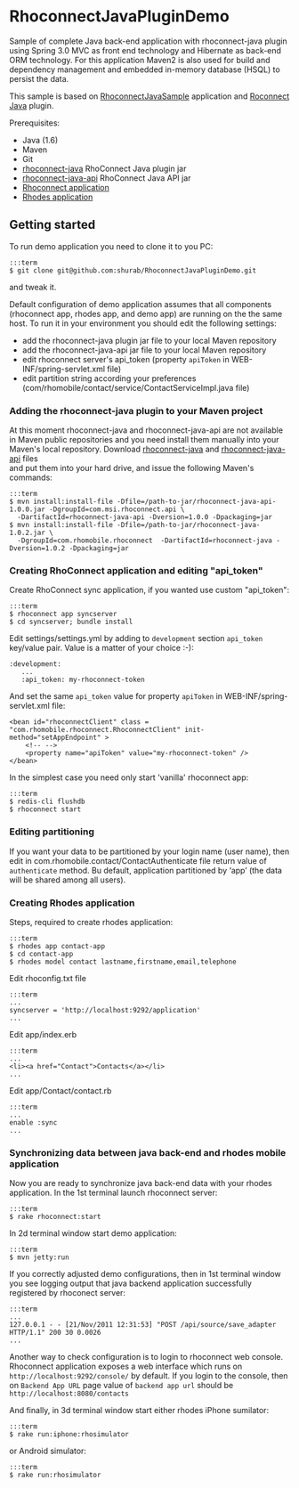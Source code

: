 RhoconnectJavaPluginDemo
===

Sample of complete Java back-end application with rhoconnect-java plugin using Spring 3.0 MVC as front end technology and Hibernate 
as back-end ORM technology. For this application Maven2 is also used for build and dependency management and 
embedded in-memory database (HSQL) to persist the data.
 
This sample is based on [RhoconnectJavaSample](https://github.com/shurab/RhoconnectJavaSample) application 
and  [Roconnect Java](https://github.com/rhomobile/rhoconnect-java) plugin.


Prerequisites:

* Java (1.6)
* Maven
* Git
* [rhoconnect-java](https://s3.amazonaws.com/rhoconnect-java/rhoconnect-java-1.0.2.jar) RhoConnect Java plugin jar
* [rhoconnect-java-api](https://s3.amazonaws.com/rhoconnect-java/rhoconnect-java-api-1.0.0.jar) RhoConnect Java API jar
* [Rhoconnect application](http://docs.rhomobile.com/rhoconnect/tutorial)
* [Rhodes application](http://docs.rhomobile.com/rhodes/tutorial)

## Getting started

To run demo application you need to clone it to you PC:

    :::term 
    $ git clone git@github.com:shurab/RhoconnectJavaPluginDemo.git
    
and tweak it.
    
Default configuration of demo application assumes that all components (rhoconnect app, rhodes app, and demo app) are running on the the same host. 
To run it in your environment you should edit the following settings:

* add the rhoconnect-java plugin jar file to your local Maven repository 
* add the rhoconnect-java-api jar file to your local Maven repository 
* edit rhoconnect server's api_token (property `apiToken` in WEB-INF/spring-servlet.xml file)
* edit partition string according your preferences (com/rhomobile/contact/service/ContactServiceImpl.java file)

### Adding the rhoconnect-java plugin to your Maven project

At this moment rhoconnect-java and rhoconnect-java-api are not available in Maven public repositories and you need install them manually into your Maven's local repository.
Download [rhoconnect-java](https://s3.amazonaws.com/rhoconnect-java/rhoconnect-java-1.0.2.jar) and [rhoconnect-java-api](https://s3.amazonaws.com/rhoconnect-java/rhoconnect-java-api-1.0.0.jar) files  
and put them into your hard drive, and issue the following Maven's commands:

    :::term
	$ mvn install:install-file -Dfile=/path-to-jar/rhoconnect-java-api-1.0.0.jar -DgroupId=com.msi.rhoconnect.api \
	  -DartifactId=rhoconnect-java-api -Dversion=1.0.0 -Dpackaging=jar
	$ mvn install:install-file -Dfile=/path-to-jar/rhoconnect-java-1.0.2.jar \
	  -DgroupId=com.rhomobile.rhoconnect  -DartifactId=rhoconnect-java -Dversion=1.0.2 -Dpackaging=jar
	
### Creating RhoConnect application and editing "api_token"

Create RhoConnect sync application, if you wanted use custom "api_token":

    :::term 
    $ rhoconnect app syncserver
    $ cd syncserver; bundle install

Edit settings/settings.yml by adding to `development` section `api_token` key/value pair. Value is a matter of your choice :-): 

    :development:
       ...
       :api_token: my-rhoconnect-token

And set the same `api_token` value for property `apiToken` in WEB-INF/spring-servlet.xml file:

    <bean id="rhoconnectClient" class = "com.rhomobile.rhoconnect.RhoconnectClient" init-method="setAppEndpoint" >
        <!-- -->
	    <property name="apiToken" value="my-rhoconnect-token" />	
    </bean>
    
In the simplest case you need only start 'vanilla' rhoconnect app:

	:::term 
	$ redis-cli flushdb
	$ rhoconnect start

 
### Editing partitioning

If you want your data to be partitioned by your login name (user name), then edit in com.rhomobile.contact/ContactAuthenticate file return value of `authenticate` method.  Bu default, application partitioned by ‘app’ (the data will be shared among all users).

### Creating Rhodes application 

Steps, required to create rhodes application:

    :::term 
    $ rhodes app contact-app
    $ cd contact-app
    $ rhodes model contact lastname,firstname,email,telephone

Edit rhoconfig.txt file

    :::term 
    ...
    syncserver = 'http://localhost:9292/application'
    ...

Edit app/index.erb

    :::term 
    ...
    <li><a href="Contact">Contacts</a></li>
    ...

Edit app/Contact/contact.rb
	
    :::term 
    ...
    enable :sync
    ...

### Synchronizing data between java back-end and rhodes mobile application

Now you are ready to synchronize java back-end data with your rhodes application.
In the 1st terminal launch rhoconnect server:

    :::term 
    $ rake rhoconnect:start
	
In 2d terminal window start  demo application:
	
    :::term 
    $ mvn jetty:run
	
If you correctly adjusted demo configurations, then in 1st terminal window you see logging output 
that java backend application successfully registered by rhoconect server:
	
    :::term
    ... 
    127.0.0.1 - - [21/Nov/2011 12:31:53] "POST /api/source/save_adapter HTTP/1.1" 200 30 0.0026
    ...

Another way to check configuration is to login to rhoconnect web console.
Rhoconnect application exposes a web interface which runs on `http://localhost:9292/console/` by default.
If you login to the console, then on `Backend App URL` page value of `backend app url` should be `http://localhost:8080/contacts` 

And finally, in 3d terminal window start either rhodes iPhone sumilator:
	
    :::term
    $ rake run:iphone:rhosimulator
	
or Android simulator:
	
    :::term
    $ rake run:rhosimulator
	


	    
